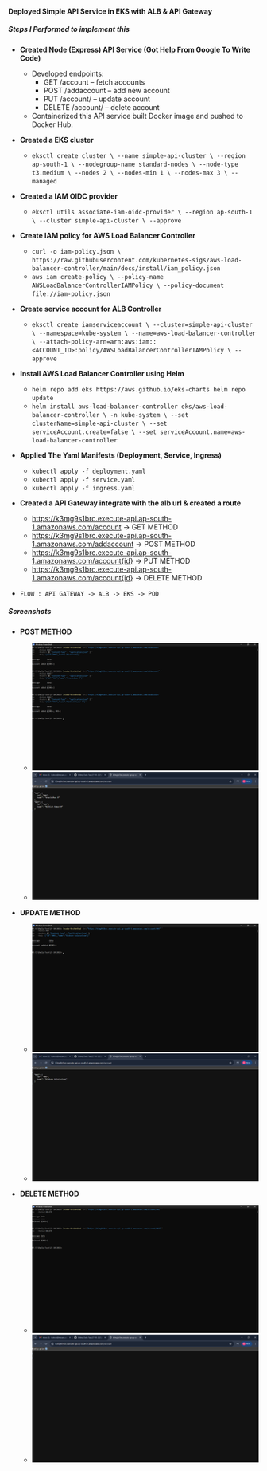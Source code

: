 #### Deployed Simple API Service in EKS with ALB & API Gateway

##### Steps I Performed to implement this

- **Created Node (Express) API Service (Got Help From Google To Write Code)**
  - Developed endpoints:
    - GET /account – fetch accounts
    - POST /addaccount – add new account
    - PUT /account/<id> – update account
    - DELETE /account/<id> – delete account
  - Containerized this API service built Docker image and pushed to Docker Hub.
      
- **Created a EKS cluster**
  -  `eksctl create cluster \
  --name simple-api-cluster \
  --region ap-south-1 \
  --nodegroup-name standard-nodes \
  --node-type t3.medium \
  --nodes 2 \
  --nodes-min 1 \
  --nodes-max 3 \
  --managed`

- **Created a IAM OIDC provider**
  - `eksctl utils associate-iam-oidc-provider \
  --region ap-south-1 \
  --cluster simple-api-cluster \
  --approve`
    
- **Create IAM policy for AWS Load Balancer Controller**
  - `curl -o iam-policy.json \
https://raw.githubusercontent.com/kubernetes-sigs/aws-load-balancer-controller/main/docs/install/iam_policy.json `
  - `aws iam create-policy \
  --policy-name AWSLoadBalancerControllerIAMPolicy \
  --policy-document file://iam-policy.json`
    
- **Create service account for ALB Controller**
  - `eksctl create iamserviceaccount \
  --cluster=simple-api-cluster \
  --namespace=kube-system \
  --name=aws-load-balancer-controller \
  --attach-policy-arn=arn:aws:iam::<ACCOUNT_ID>:policy/AWSLoadBalancerControllerIAMPolicy \
  --approve`
    
- **Install AWS Load Balancer Controller using Helm**
  - `helm repo add eks https://aws.github.io/eks-charts
helm repo update`
  - `helm install aws-load-balancer-controller eks/aws-load-balancer-controller \
  -n kube-system \
  --set clusterName=simple-api-cluster \
  --set serviceAccount.create=false \
  --set serviceAccount.name=aws-load-balancer-controller`
    
- **Applied The Yaml Manifests (Deployment, Service, Ingress)**
  - `kubectl apply -f deployment.yaml`
  - `kubectl apply -f service.yaml`
  - `kubectl apply -f ingress.yaml` 
- **Created a API Gateway integrate with the alb url & created a route**
  - https://k3mg9s1brc.execute-api.ap-south-1.amazonaws.com/account -> GET METHOD
  - https://k3mg9s1brc.execute-api.ap-south-1.amazonaws.com/addaccount -> POST METHOD
  - https://k3mg9s1brc.execute-api.ap-south-1.amazonaws.com/account{id} -> PUT METHOD
  - https://k3mg9s1brc.execute-api.ap-south-1.amazonaws.com/account{id} -> DELETE METHOD
    
- `FLOW : API GATEWAY -> ALB -> EKS -> POD`

##### Screenshots 
- **POST METHOD**
  - ![](Screenshots/Addin.png)
  - ![](Screenshots/Addout.png)
  
- **UPDATE METHOD**
  - ![](Screenshots/Upin.png)
  - ![](Screenshots/Upout.png)

- **DELETE METHOD**
  - ![](Screenshots/Delin.png)
  - ![](Screenshots/Delout.png)





      
